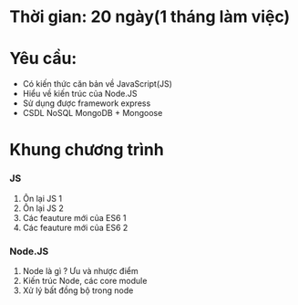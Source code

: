 # Thời gian: 20 ngày\(1 tháng làm việc\)

# Yêu cầu:

* Có kiến thức căn bản về JavaScript\(JS\)
* Hiểu về kiến trúc của Node.JS
* Sử dụng được framework express 
* CSDL NoSQL MongoDB + Mongoose

# Khung chương trình

### JS

1. Ôn lại JS 1
2. Ôn lại JS 2
3. Các feauture mới của ES6 1
4. Các feauture mới của ES6 2

### Node.JS

1. Node là gì ? Ưu và nhược điểm
2. Kiến trúc Node, các core module 
3. Xử lý bất đồng bộ trong node



